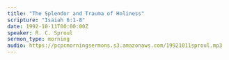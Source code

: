 ```yaml
---
title: "The Splendor and Trauma of Holiness"
scripture: "Isaiah 6:1-8"
date: 1992-10-11T00:00:00Z
speaker: R. C. Sproul
sermon_type: morning
audio: https://pcpcmorningsermons.s3.amazonaws.com/19921011sproul.mp3 
---
```



